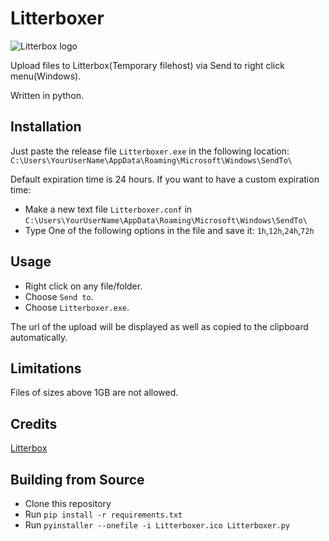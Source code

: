 # Litterboxer
![Litterbox logo](https://litterbox.catbox.moe/resources/litterbox.png)


Upload files to Litterbox(Temporary filehost) via Send to right click menu(Windows).

Written in python.

## Installation

Just paste the release file `Litterboxer.exe` in the following location:
`C:\Users\YourUserName\AppData\Roaming\Microsoft\Windows\SendTo\`

Default expiration time is 24 hours. If you want to have a custom expiration time:
* Make a new text file `Litterboxer.conf` in `C:\Users\YourUserName\AppData\Roaming\Microsoft\Windows\SendTo\`
* Type One of the following options in the file and save it: `1h`,`12h`,`24h`,`72h`

## Usage

* Right click on any file/folder.
* Choose `Send to`.
* Choose `Litterboxer.exe`.

The url of the upload will be displayed as well as copied to the clipboard automatically.

## Limitations

Files of sizes above 1GB are not allowed.

## Credits

[Litterbox](https://litterbox.catbox.moe/)

## Building from Source

* Clone this repository
* Run `pip install -r requirements.txt`
* Run `pyinstaller --onefile -i Litterboxer.ico Litterboxer.py`
